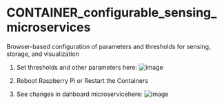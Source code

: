 # CONTAINER_configurable_sensing_microservices
Browser-based configuration of parameters and thresholds for sensing, storage, and visualization


1) Set thresholds and other parameters here:
![image](https://user-images.githubusercontent.com/11146716/223458639-cfdbf869-ddef-4d2a-a29a-0f289bc9f2f2.png)

2) Reboot Raspberry Pi or Restart the Containers

3) See changes in dahboard microservicehere:
![image](https://user-images.githubusercontent.com/11146716/223458978-5a875022-cdbd-41c3-b21f-20d27b7b6970.png)

